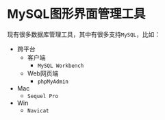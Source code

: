 # MySQL图形界面管理工具

现有很多数据库管理工具，其中有很多支持`MySQL`，比如：

* 跨平台
  * 客户端
    * `MySQL Workbench`
  * Web网页端
    * `phpMyAdmin`
* Mac
  * `Sequel Pro`
* Win
  * `Navicat`
